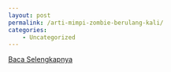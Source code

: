 ```yaml
---
layout: post
permalink: /arti-mimpi-zombie-berulang-kali/
categories:
    - Uncategorized
---
```


[Baca Selengkapnya](/01)